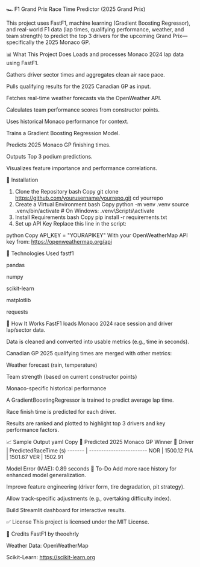🏎️ F1 Grand Prix Race Time Predictor (2025 Grand Prix)


This project uses FastF1, machine learning (Gradient Boosting Regressor), and real-world F1 data (lap times, qualifying performance, weather, and team strength) to predict the top 3 drivers for the upcoming Grand Prix—specifically the 2025 Monaco GP.

📊 What This Project Does
Loads and processes Monaco 2024 lap data using FastF1.

Gathers driver sector times and aggregates clean air race pace.

Pulls qualifying results for the 2025 Canadian GP as input.

Fetches real-time weather forecasts via the OpenWeather API.

Calculates team performance scores from constructor points.

Uses historical Monaco performance for context.

Trains a Gradient Boosting Regression Model.

Predicts 2025 Monaco GP finishing times.

Outputs Top 3 podium predictions.

Visualizes feature importance and performance correlations.

🔧 Installation
1. Clone the Repository
bash
Copy
git clone https://github.com/yourusername/yourrepo.git
cd yourrepo
2. Create a Virtual Environment
bash
Copy
python -m venv .venv
source .venv/bin/activate  # On Windows: .venv\Scripts\activate
3. Install Requirements
bash
Copy
pip install -r requirements.txt
4. Set up API Key
Replace this line in the script:

python
Copy
API_KEY = "YOURAPIKEY"
With your OpenWeatherMap API key from: https://openweathermap.org/api

🧠 Technologies Used
fastf1

pandas

numpy

scikit-learn

matplotlib

requests

🧪 How It Works
FastF1 loads Monaco 2024 race session and driver lap/sector data.

Data is cleaned and converted into usable metrics (e.g., time in seconds).

Canadian GP 2025 qualifying times are merged with other metrics:

Weather forecast (rain, temperature)

Team strength (based on current constructor points)

Monaco-specific historical performance

A GradientBoostingRegressor is trained to predict average lap time.

Race finish time is predicted for each driver.

Results are ranked and plotted to highlight top 3 drivers and key performance factors.

📈 Sample Output
yaml
Copy
🏁 Predicted 2025 Monaco GP Winner 🏁
Driver  |  PredictedRaceTime (s)
------- | ------------------------
NOR     |  1500.12
PIA     |  1501.67
VER     |  1502.91

Model Error (MAE): 0.89 seconds
📌 To-Do
Add more race history for enhanced model generalization.

Improve feature engineering (driver form, tire degradation, pit strategy).

Allow track-specific adjustments (e.g., overtaking difficulty index).

Build Streamlit dashboard for interactive results.

✅ License
This project is licensed under the MIT License.

🙌 Credits
FastF1 by theoehrly

Weather Data: OpenWeatherMap

Scikit-Learn: https://scikit-learn.org


